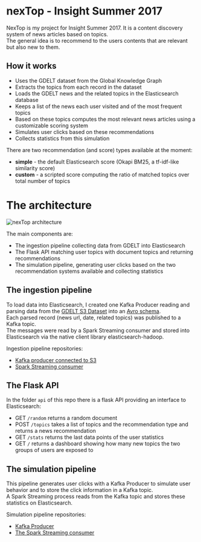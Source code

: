 # nexTop - Insight Summer 2017

NexTop is my project for Insight Summer 2017. It is a content discovery system of news articles based on topics.<br>
The general idea is to recommend to the users contents that are relevant but also new to them.

## How it works
- Uses the GDELT dataset from the Global Knowledge Graph
- Extracts the topics from each record in the dataset
- Loads the GDELT news and the related topics in the Elasticsearch database
- Keeps a list of the news each user visited and of the most frequent topics
- Based on these topics computes the most relevant news articles using a customizable scoring system
- Simulates user clicks based on these recommendations
- Collects statistics from this simulation

There are two recommendation (and score) types available at the moment:
- **simple** - the default Elasticsearch score (Okapi BM25, a tf-idf-like similarity score)
- **custom** - a scripted score computing the ratio of matched topics over total number of topics

# The architecture

![nexTop architecture](/../images/img/Architecture.png?raw=true "nexTop architecture")

The main components are:
- The ingestion pipeline collecting data from GDELT into Elasticsearch
- The Flask API matching user topics with document topics and returning recommendations
- The simulation pipeline, generating user clicks based on the two recommendation systems available and collecting statistics

## The ingestion pipeline

To load data into Elasticsearch, I created one Kafka Producer reading and parsing data from the [GDELT S3 Dataset](https://aws.amazon.com/public-datasets/gdelt/) into an [Avro schema](https://github.com/rentzso/producerS3/blob/master/src/main/resources/avroSchemas/parsed-gdelt-avro-schema.json).<br>
Each parsed record (news url, date, related topics) was published to a Kafka topic.<br>
The messages were read by a Spark Streaming consumer and stored into Elasticsearch via the native client library elasticsearch-hadoop.

Ingestion pipeline repositories:
- [Kafka producer connected to S3](https://github.com/rentzso/producerS3)
- [Spark Streaming consumer](https://github.com/rentzso/newsStreaming)

## The Flask API

In the folder `api` of this repo there is a flask API providing an interface to Elasticsearch:
- GET `/random` returns a random document
- POST `/topics` takes a list of topics and the recommendation type and returns a news recommendation
- GET `/stats` returns the last data points of the user statistics
- GET `/` returns a dashboard showing how many new topics the two groups of users are exposed to

## The simulation pipeline

This pipeline generates user clicks with a Kafka Producer to simulate user behavior and to store the click information in a Kafka topic.<br>
A Spark Streaming process reads from the Kafka topic and stores these statistics on Elasticsearch.

Simulation pipeline repositories:
- [Kafka Producer](https://github.com/rentzso/simulatedUser)
- [The Spark Streaming consumer](https://github.com/rentzso/userStatsStreaming)
